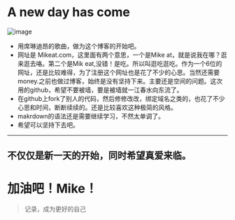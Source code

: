 # A new day has come
![image](http://www.powerofthemusic.com/images/album/andhc19.jpg)
-  用席琳迪昂的歌曲，做为这个博客的开始吧。
-  网址是 Mikeat.com，这里面有两个意思，一个是Mike at，就是说我在哪？逛来逛去咯。第二个是Mik eat,没错！是吃。所以叫逛吃逛吃。作为一个6位的网址，还是比较难得，为了注册这个网址也是花了不少的心思。当然还需要money.之前也做过博客，始终是没有坚持下来。主要还是空间的问题。这次用的github，希望不要被墙，要是被墙就一江春水向东流了。
-  在github上fork了别人的代码，然后修修改改，绑定域名之类的，也花了不少心思和时间，断断续续的。还是比较喜欢这种极简的风格。
-  makrdown的语法还是需要继续学习，不然太单调了。
-  希望可以坚持下去吧。


---
 不仅仅是新一天的开始，同时希望真爱来临。
---
# 加油吧！Mike！


> 记录，成为更好的自己

